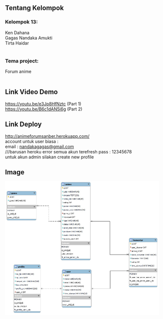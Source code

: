 ## Tentang Kelompok
<h3>Kelompok 13:</h3>
Ken Dahana <br>
Gagas Nandaka Amukti <br>
Tirta Haidar
<br>
<br>
<h3>Tema project:</h3>
Forum anime<br><br>


## Link Video Demo
https://youtu.be/e3Jp8HfNztc (Part 1)<br>
https://youtu.be/B6c1dAN5i6g (Part 2)


## Link Deploy
http://animeforumsanber.herokuapp.com/<br>
account untuk user biasa :<br>
email : nandakagagas@gmail.com<br>///barusan heroku error semua akun terefresh
pass : 12345678<br>
untuk akun admin silakan create new profile 


## Image
<img src="WhatsApp Image 2021-08-09 at 19.15.50.jpeg" alt="Italian Trulli">
